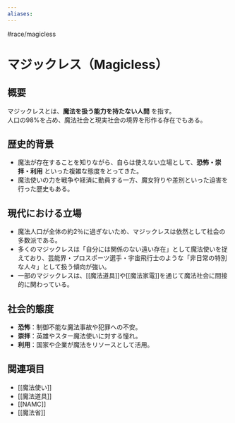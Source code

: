 ```yaml
---
aliases:
---
```

#race/magicless 
# マジックレス（Magicless）

## 概要
マジックレスとは、**魔法を扱う能力を持たない人間** を指す。  
人口の98%を占め、魔法社会と現実社会の境界を形作る存在でもある。

## 歴史的背景
- 魔法が存在することを知りながら、自らは使えない立場として、**恐怖・崇拝・利用** といった複雑な態度をとってきた。  
- 魔法使いの力を戦争や経済に動員する一方、魔女狩りや差別といった迫害を行った歴史もある。  

## 現代における立場
- 魔法人口が全体の約2％に過ぎないため、マジックレスは依然として社会の多数派である。  
- 多くのマジックレスは「自分には関係のない遠い存在」として魔法使いを捉えており、芸能界・プロスポーツ選手・宇宙飛行士のような「非日常の特別な人々」として扱う傾向が強い。  
- 一部のマジックレスは、[[魔法道具]]や[[魔法家電]]を通じて魔法社会に間接的に関わっている。  

## 社会的態度
- **恐怖**：制御不能な魔法事故や犯罪への不安。  
- **崇拝**：英雄やスター魔法使いに対する憧れ。  
- **利用**：国家や企業が魔法をリソースとして活用。  

## 関連項目
- [[魔法使い]]
- [[魔法道具]]
- [[NAMC]]
- [[魔法省]]